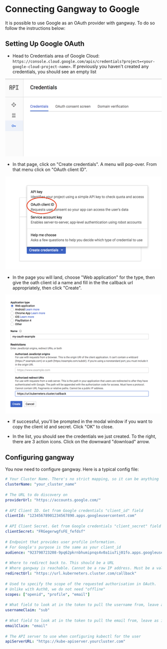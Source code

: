 # Connecting Gangway to Google
It is possible to use Google as an OAuth provider with gangway. To do so follow the instructions below:

## Setting Up Google OAuth

* Head to Credentials area of Google Cloud: `https://console.cloud.google.com/apis/credentials?project=<your-google-cloud-project-name>`.
If previously you haven't created any credentials, you should see an empty list

![google oauth empty list](images/goauth-empty.png)

* In that page, click on "Create credentials". A menu will pop-over. From that menu click on "OAuth client ID".

![google oauth menu](images/goauth-add-credentials-menu.png)

* In the page you will land, choose "Web application" for the type, then give the oath client id a name and fill in the the callback url appropriately, then click "Create".

![google oauth settings](images/goauth-client-settings.png)

* If successful, you'll be prompted in the modal window if you want to copy the client id and secret. Click "OK" to close.

* In the list, you should see the credentials we just created. To the right, there are 3 action icons. Click on the downward "download" arrow.

## Configuring gangway

You now need to configure gangway.
Here is a typical config file:

```yaml
# Your Cluster Name. There's no strict mapping, so it can be anything
clusterName: "your_cluster_name"

# The URL to do discovery on
providerUrl: "https://accounts.google.com/"

# API Client ID. Get from Google credentials "client_id" field
clientId: "12345678901234567890.apps.googleusercontent.com"

# API Client Secret. Get from Google credentials "client_secret" field
clientSecret: "FRGegerwgfsFE_fefdsf"

# Endpoint that provides user profile information.
# For Google's purpose is the same as your client_id
audience: "923798723208-9pq62pkrnbhumipnqs4v0a1iu7ij01fo.apps.googleusercontent.com"

# Where to redirect back to. This should be a URL
# Where gangway is reachable. Cannot be a raw IP address. Must be a valid TLD.
redirectUrl: "https://url.kuberneters.cluster.com/callback"

# Used to specify the scope of the requested authorisation in OAuth.
# Unlike with Auth0, we do not need "offline"
scopes: ["openid", "profile", "email"]

# What field to look at in the token to pull the username from, leave as is
usernameClaim: "sub"

# What field to look at in the token to pull the email from, leave as is
emailClaim: "email"

# The API server to use when configuring kubectl for the user
apiServerURL: "https://kube-apiserver.yourcluster.com"
```